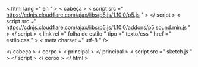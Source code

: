 <!DOCTYPE html >
< html  lang =" en " >
  < cabeça >
    < script  src =" https://cdnjs.cloudflare.com/ajax/libs/p5.js/1.10.0/p5.js " > </ script >
    < script  src =" https://cdnjs.cloudflare.com/ajax/libs/p5.js/1.10.0/addons/p5.sound.min.js " > </ script >
    < link  rel =" folha de estilo " tipo =" texto/css " href =" estilo.css " >
    < meta  charset =" utf-8 " />

  </ cabeça >
  < corpo >
    < principal >
    </ principal >
    < script  src =" sketch.js " > </ script >
  </ corpo >
</ html >
